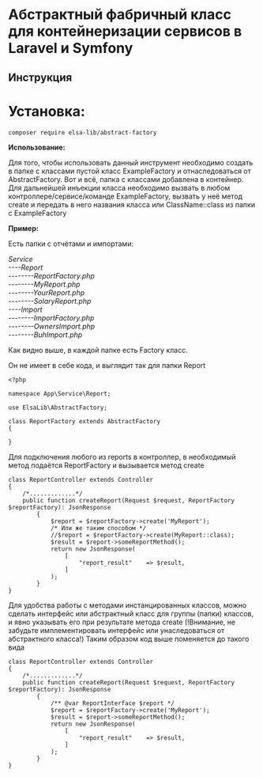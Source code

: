 # Абстрактный фабричный класс для контейнеризации сервисов в Laravel и Symfony

## Инструкция

# Установка:

`composer require elsa-lib/abstract-factory`



**Использование:**

Для того, чтобы использовать данный инструмент необходимо создать в папке с классами пустой класс ExampleFactory и отнаследоваться от AbstractFactory. Вот и всё, папка с классами добавлена в контейнер. Для дальнейшей инъекции класса необходимо вызвать в любом контроллере/сервисе/команде ExampleFactory, вызвать у неё метод create и передать в него названия класса или ClassName::class из папки с ExampleFactory

**Пример:**

Есть папки с отчётами и импортами:

_Service \
----Report \
--------ReportFactory.php \
--------MyReport.php \
--------YourReport.php \
--------SolaryReport.php \
----Import \
--------ImportFactory.php \
--------OwnersImport.php \
--------BuhImport.php_

Как видно выше, в каждой папке есть Factory класс.

Он не имеет в себе кода, и выглядит так для папки Report

```
<?php

namespace App\Service\Report;

use ElsaLib\AbstractFactory;

class ReportFactory extends AbstractFactory
{

}
```

Для подключения любого из reports в контроллер, в необходимый метод подаётся ReportFactory и вызывается метод create

```
class ReportController extends Controller
{
    /*.............*/
    public function createReport(Request $request, ReportFactory $reportFactory): JsonResponse
        {            
            $report = $reportFactory->create('MyReport');
            /* Или же таким способом */
            //$report = $reportFactory->create(MyReport::class);           
            $result = $report->someReportMethod();            
            return new JsonResponse(
                [                    
                    "report_result"    => $result,
                ]
            );
        }
}
```

Для удобства работы с методами инстанцированных классов, можно сделать интерфейс или абстрактный класс для группы (папки) классов, и явно указывать его при результате метода create (!Внимание, не забудьте имплементировать интерфейс или унаследоваться от абстрактного класса!)
Таким образом код выше поменяется до такого вида

```
class ReportController extends Controller
{
    /*.............*/
    public function createReport(Request $request, ReportFactory $reportFactory): JsonResponse
        {                        
            /** @var ReportInterface $report */
            $report = $reportFactory->create('MyReport');        
            $result = $report->someReportMethod();            
            return new JsonResponse(
                [                    
                    "report_result"    => $result,
                ]
            );
        }
}
```